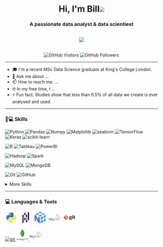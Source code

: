 <h1 align="center">Hi, I'm Bill<img src="https://media.giphy.com/media/hvRJCLFzcasrR4ia7z/giphy.gif" width="30px"/> </h1>
<h3 align="center">A passionate data analyst & data scientiest</h3>
<br>

<div id="header" align="center">
  <img src="https://media.giphy.com/media/M9gbBd9nbDrOTu1Mqx/giphy.gif" width="100"/>
</div>
<br>     
          
<p align="center"> 
  <img src="https://komarev.com/ghpvc/?username=billycyc&label=Profile%20views&color=0e75b6&style=flat" alt="GitHub Visitors" /> 
  <img src="https://img.shields.io/github/followers/billycyc.svg?style=social&label=Follow&maxAge=2592000" alt="GitHub Followers" /> 
</p>

---
- 🎓 I'm a recent MSc Data Science graduate at King's College London.  
- 💬 Ask me about ...  
- 📫 How to reach me: ...  
- 🤓 In my free time, I ...
- ⚡ Fun fact: Studies show that less than 0.5% of all data we create is ever analysed and used.

---
### 💼💻 Skills
![Python](https://img.shields.io/badge/Python-informational?style=flat&logo=Python&logoColor=white&color=4AB197)
![Pandas](https://img.shields.io/badge/Pandas-informational?style=flat&logo=Pandas&logoColor=white&color=4AB197)
![Numpy](https://img.shields.io/badge/Numpy-informational?style=flat&logo=Numpy&logoColor=white&color=4AB197)
![Matplotlib](https://img.shields.io/badge/Matplotlib-informational?style=flat&logo=Matplotlib&logoColor=white&color=4AB197)
![seaborn](https://img.shields.io/badge/seaborn-informational?style=flat&logo=seaborn&logoColor=white&color=4AB197)
![TensorFlow](https://img.shields.io/badge/TensorFlow-informational?style=flat&logo=TensorFlow&logoColor=white&color=4AB197)
![Keras](https://img.shields.io/badge/Keras-informational?style=flat&logo=Keras&logoColor=white&color=4AB197)
![scikit-learn](https://img.shields.io/badge/Sklearn-informational?style=flat&logo=scikitlearn&logoColor=white&color=4AB197)

![R](https://img.shields.io/badge/R-informational?style=flat&logo=R&logoColor=white&color=4AB197)
![Tableau](https://img.shields.io/badge/Tableau-informational?style=flat&logo=Tableau&logoColor=white&color=4AB197)
![PowerBI](https://img.shields.io/badge/PowerBI-informational?style=flat&logo=PowerBI&logoColor=white&color=4AB197)

![Hadoop](https://img.shields.io/badge/Hadoop-informational?style=flat&logo=ApacheHadoop&logoColor=white&color=4AB197)
![Spark](https://img.shields.io/badge/Spark-informational?style=flat&logo=ApacheSpark&logoColor=white&color=4AB197)


![MySQL](https://img.shields.io/badge/MySQL-informational?style=flat&logo=MySQL&logoColor=white&color=4AB197)
![MongoDB](https://img.shields.io/badge/Code-MongoDB-informational?style=flat&logo=MongoDB&logoColor=white&color=4AB197)

![Git](https://img.shields.io/badge/Git-informational?style=flat&logo=Git&logoColor=white&color=4AB197)
![GitHub](https://img.shields.io/badge/Tools-GitHub-informational?style=flat&logo=GitHub&logoColor=white&color=4AB197)

<details>
<summary>More Skills</summary>

![](https://img.shields.io/badge/Style-Tailwind-informational?style=flat&logo=Tailwind-CSS&logoColor=white&color=4AB197)
</details>

---
### 💻 Languages & Tools
<div>
  <img src="https://github.com/devicons/devicon/blob/master/icons/python/python-original.svg"  title="Python" alt="Python" width="40" height="40"/>&nbsp;
  <img src="https://github.com/devicons/devicon/blob/master/icons/pandas/pandas-original.svg" title="Pandas" alt="Pandas" width="40" height="40"/>&nbsp;
  <img src="https://github.com/devicons/devicon/blob/master/icons/numpy/numpy-original.svg" title="Numpy" alt="Numpy" width="40" height="40"/>&nbsp;
  <img src="https://github.com/devicons/devicon/blob/master/icons/mysql/mysql-original-wordmark.svg" title="MySQL"  alt="MySQL" width="40" height="40"/>&nbsp;
  <img src="https://github.com/devicons/devicon/blob/master/icons/git/git-original-wordmark.svg" title="Git" **alt="Git" width="40" height="40"/>
</div>
  
  
  
<p align="left"> <a href="https://git-scm.com/" target="_blank" rel="noreferrer"> <img src="https://www.vectorlogo.zone/logos/git-scm/git-scm-icon.svg" alt="git" width="40" height="40"/> </a> <a href="https://www.mongodb.com/" target="_blank" rel="noreferrer"> <img src="https://raw.githubusercontent.com/devicons/devicon/master/icons/mongodb/mongodb-original-wordmark.svg" alt="mongodb" width="40" height="40"/> </a> <a href="https://www.mysql.com/" target="_blank" rel="noreferrer"> <img src="https://raw.githubusercontent.com/devicons/devicon/master/icons/mysql/mysql-original-wordmark.svg" alt="mysql" width="40" height="40"/> </a> </p>





  


<!--
**billycyc/billycyc** is a ✨ _special_ ✨ repository because its `README.md` (this file) appears on your GitHub profile.

Here are some ideas to get you started:

- 🔭 I’m currently working on ...
- 🌱 I’m currently learning ...
- 👯 I’m looking to collaborate on ...
- 🤔 I’m looking for help with ...
- 💬 Ask me about ...
- 📫 How to reach me: ...
- 😄 Pronouns: ...
- ⚡ Fun fact: ...
-->

